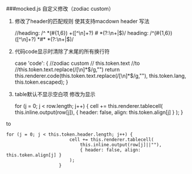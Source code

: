 ###mocked.js 自定义修改（zodiac custom）
                
1. 修改了header的匹配规则 使其支持macdown header 写法

    //heading: /^ *(#{1,6}) +([^\n]+?) *#* *(?:\n+|$)/
    heading: /^(#{1,6})([^\n]+?) *#* *(?:\n+|$)/ 

2. 代码code显示时清除了末尾的所有换行符

    case 'code': {
                //zodiac custom
                // this.token.text
                //to
                //this.token.text.replace(/[\n]*$/g,"")
                return this.renderer.code(this.token.text.replace(/[\n]*$/g,""),
                    this.token.lang,
                    this.token.escaped);
            }

3. table默认不显示空白项 修改为显示

    for (j = 0; j < row.length; j++) {
                        cell += this.renderer.tablecell(
                            this.inline.output(row[j]),
                            { header: false, align: this.token.align[j] }
                        );
                    }
                    
to
                    
    for (j = 0; j < this.token.header.length; j++) {
                            cell += this.renderer.tablecell(
                                this.inline.output(row[j]||""),
                                { header: false, align: this.token.align[j] }
                            );
                        }